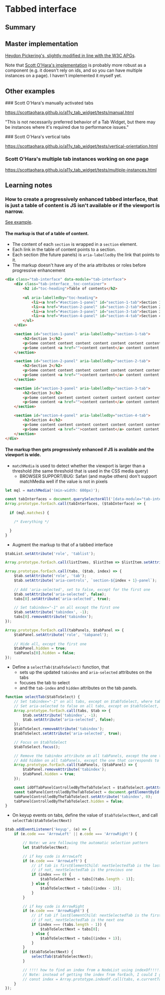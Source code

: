 # Tabbed interface

## Summary

## Master implementation

[Heydon Pickering's, slightly modified in line with the W3C APGs](./../../code_examples/2019Q4/0920HIC-Tabbed_interfaces_modified_like_APG/README.md).

Note that [Scott O'Hara's implementation](https://github.com/scottaohara/a11y_tab_widget) is probably more robust as a component (e.g. it doesn't rely on ids, and so you can have multiple instances on a page). I haven't implemented it myself yet.

## Other examples

### Scott O'Hara's manually activated tabs

https://scottaohara.github.io/a11y_tab_widget/tests/manual.html

"This is not necessarily preferred behavior of a Tab Widget, but there may be instances where it's required due to performance issues."

### Scott O'Hara's vertical tabs

https://scottaohara.github.io/a11y_tab_widget/tests/vertical-orientation.html

### Scott O'Hara's multiple tab instances working on one page

https://scottaohara.github.io/a11y_tab_widget/tests/multiple-instances.html

## Learning notes

### How to create a progressively enhanced tabbed interface, that is just a table of content is JS isn't available or if the viewport is narrow.

[See example](./../../code_examples/2019Q4/0920HIC-Tabbed_interfaces_modified_like_APG/README.md).

#### The markup is that of a table of content.

* The content of each `section` is wrapped in a `section` element.
* Each link in the table of content points to a section.
* Each section (the future panels) is `aria-labelledby` the link that points to it.
* The markup doesn't have any of the aria attributes or roles before progressive enhancement

```html
<div class="tab-interface" data-module="tab-interface">
    <div class="tab-interface__toc-container">
        <h2 id="toc-heading">Table of contents</h2>
    
        <ul aria-labelledby="toc-heading">
            <li><a href="#section-1-panel" id="section-1-tab">Section 1</a></li>
            <li><a href="#section-2-panel" id="section-2-tab">Section 2</a></li>
            <li><a href="#section-3-panel" id="section-3-tab">Section 3</a></li>
            <li><a href="#section-4-panel" id="section-4-tab">Section 4</a></li>
        </ul>
    </div>

    <section id="section-1-panel" aria-labelledby="section-1-tab">
        <h2>Section 1</h2>
        <p>Some content content content content content content content content content content content content content content contentcontent</p>
        <p>Some content <a href="">content content</a> content content content content content content content content content content content contentcontent</p>
    </section>

    <section id="section-2-panel" aria-labelledby="section-2-tab">
        <h2>Section 2</h2>
        <p>Some content content content content content content content content content content content content content content contentcontent</p>    
        <p>Some content <a href="">content content</a> content content content content content content content content content content content contentcontent</p>
    </section>

    <section id="section-3-panel" aria-labelledby="section-3-tab">
        <h2>Section 3</h2>
        <p>Some content content content content content content content content content content content content content content contentcontent</p>
        <p>Some content <a href="">content content</a> content content content content content content content content content content content contentcontent</p>
    </section>

    <section id="section-4-panel" aria-labelledby="section-4-tab">
        <h2>Section 4</h2>
        <p>Some content content content content content content content content content content content content content content contentcontent</p>
        <p>Some content <a href="">content content</a> content content content content content content content content content content content contentcontent</p>
    </section>
</div>
```

#### The markup then gets progressively enhanced if JS is available and the viewport is wide.

* `matchMedia` is used to detect whether the viewport is larger than a threshold (the same threshold that is used in the CSS media query)
  * BROWSER SUPPORT/BUG: Safari (and maybe others) don't support matchMedia well if the value is not in pixels

```js
let mql = matchMedia('(min-width: 600px)');

const tabInterfaces = document.querySelectorAll('[data-module="tab-interface"]');
Array.prototype.forEach.call(tabInterfaces, ($tabInterface) => {
    
  if (mql.matches) {

    /* Everything */

  }
}
```

* Augment the markup to that of a tabbed interface

```js
$tabList.setAttribute('role', 'tablist');

Array.prototype.forEach.call(listItems, $listItem => $listItem.setAttribute('role', 'presentation'));

Array.prototype.forEach.call(tabs, ($tab, index) => {
    $tab.setAttribute('role', 'tab');
    $tab.setAttribute('aria-controls', `section-${index + 1}-panel`);
    
    // Add 'aria-selected', set to false, except for the first one
    $tab.setAttribute('aria-selected', false);
    tabs[0].setAttribute('aria-selected', true);

    // Set tabindex="-1" on all except the first one
    $tab.setAttribute('tabindex', -1);
    tabs[0].removeAttribute('tabindex');
});

Array.prototype.forEach.call(tabPanels, $tabPanel => {
    $tabPanel.setAttribute('role', 'tabpanel');
    
    // Hide all, except the first one
    $tabPanel.hidden = true;
    tabPanels[0].hidden = false;
});
```

* Define a `selectTab($tabToSelect)` function, that 
  * sets up the updated `tabindex` and `aria-selected` attributes on the tabs
  * focuses the tab to select
  * and the `tab-index` and `hidden` attributes on the tab panels.

```js
function selectTab($tabToSelect) {
    // Set tabindex="-1" on all tabs, except on $tabToSelect, where tabindex needs to be removed
    // Set aria-selected to false on all tabs, except on $tabToSelect, where it needs to be true
    Array.prototype.forEach.call(tabs, $tab => {
        $tab.setAttribute('tabindex', -1);
        $tab.setAttribute('aria-selected', false);
    });
    $tabToSelect.removeAttribute('tabindex');
    $tabToSelect.setAttribute('aria-selected', true);

    // Focus on $tabToSelect
    $tabToSelect.focus();

    // Remove the tabindex attribute on all tabPanels, except the one that corresponds to $tabToSelect, which takes tabindex="0"
    // Add hidden on all tabPanels, except the one that corresponds to $tabToSelect, which gets hidden=false
    Array.prototype.forEach.call(tabPanels, ($tabPanel) => {
        $tabPanel.removeAttribute('tabindex');
        $tabPanel.hidden = true;
    });

    const idOfTabPanelControlledByTheTabToSelect = $tabToSelect.getAttribute('aria-controls');
    const tabPanelControlledByTheTabToSelect = document.getElementById(idOfTabPanelControlledByTheTabToSelect);
    tabPanelControlledByTheTabToSelect.setAttribute('tabindex', 0);
    tabPanelControlledByTheTabToSelect.hidden = false;
}
```

* On keyup events on tabs, define the value of `$tabToSelectNext`, and call `selectTab($tabToSelectNext)`

```js
$tab.addEventListener('keyup', (e) => {
    if (e.code === 'ArrowLeft' || e.code === 'ArrowRight') {

        // Note: we are following the automatic selection pattern
        let $tabToSelectNext;

        // if key code is ArrowLeft
        if (e.code === 'ArrowLeft') {
            // if tab is firstElementChild: nextSelectedTab is the last one
            // if not, nextSelectedTab is the previous one
            if (index === 0) {
                $tabToSelectNext = tabs[(tabs.length - 1)];
            } else {
                $tabToSelectNext = tabs[(index - 1)];
            }
        }

        // if key code is ArrowRight
        if (e.code === 'ArrowRight') {
            // if tab if lastElementChild: nextSelectedTab is the first one
            // if not, nextSelectedTab is the next one
            if (index === (tabs.length - 1)) {
                $tabToSelectNext = tabs[0];
            } else {
                $tabToSelectNext = tabs[(index + 1)];
            }
        }
        if ($tabToSelectNext) {
            selectTab($tabToSelectNext);
        }

        // !!!! how to find an index from a NodeList using indexOf!!!!!!
        // Note: instead of getting the index from forEach, I could I got it from:
        // const index = Array.prototype.indexOf.call(tabs, e.currentTarget);
    }
});
```
